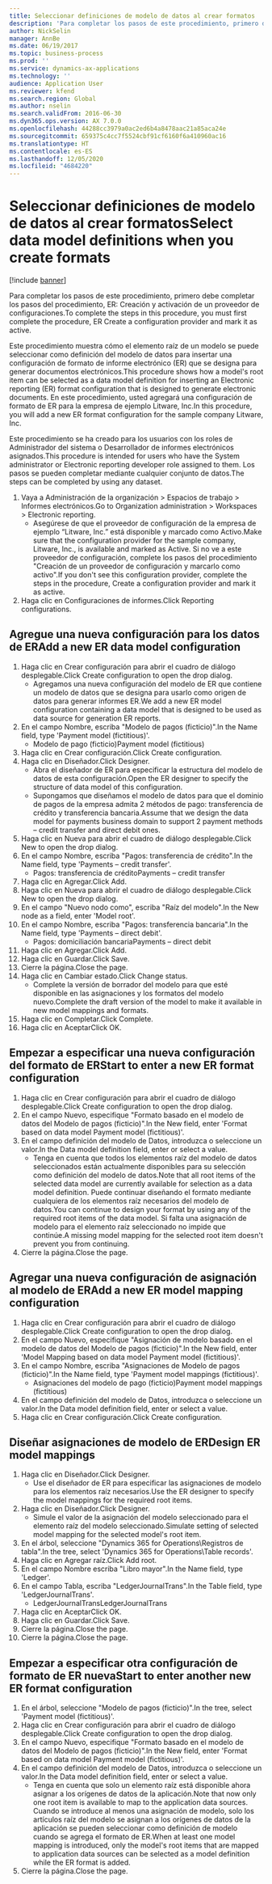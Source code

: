```yaml
---
title: Seleccionar definiciones de modelo de datos al crear formatos
description: 'Para completar los pasos de este procedimiento, primero debe completar los pasos del procedimiento, ER: Creación y activación de un proveedor de configuraciones.'
author: NickSelin
manager: AnnBe
ms.date: 06/19/2017
ms.topic: business-process
ms.prod: ''
ms.service: dynamics-ax-applications
ms.technology: ''
audience: Application User
ms.reviewer: kfend
ms.search.region: Global
ms.author: nselin
ms.search.validFrom: 2016-06-30
ms.dyn365.ops.version: AX 7.0.0
ms.openlocfilehash: 44288cc3979a0ac2ed6b4a8478aac21a85aca24e
ms.sourcegitcommit: 659375c4cc7f5524cbf91cf6160f6a410960ac16
ms.translationtype: HT
ms.contentlocale: es-ES
ms.lasthandoff: 12/05/2020
ms.locfileid: "4684220"
---
```

# <a name="select-data-model-definitions-when-you-create-formats"></a><span data-ttu-id="13a63-103">Seleccionar definiciones de modelo de datos al crear formatos</span><span class="sxs-lookup"><span data-stu-id="13a63-103">Select data model definitions when you create formats</span></span>

[!include [banner](../../includes/banner.md)]

<span data-ttu-id="13a63-104">Para completar los pasos de este procedimiento, primero debe completar los pasos del procedimiento, ER: Creación y activación de un proveedor de configuraciones.</span><span class="sxs-lookup"><span data-stu-id="13a63-104">To complete the steps in this procedure, you must first complete the procedure, ER Create a configuration provider and mark it as active.</span></span> 

<span data-ttu-id="13a63-105">Este procedimiento muestra cómo el elemento raíz de un modelo se puede seleccionar como definición del modelo de datos para insertar una configuración de formato de informe electrónico (ER) que se designa para generar documentos electrónicos.</span><span class="sxs-lookup"><span data-stu-id="13a63-105">This procedure shows how a model's root item can be selected as a data model definition for inserting an Electronic reporting (ER) format configuration that is designed to generate electronic documents.</span></span> <span data-ttu-id="13a63-106">En este procedimiento, usted agregará una configuración de formato de ER para la empresa de ejemplo Litware, Inc.</span><span class="sxs-lookup"><span data-stu-id="13a63-106">In this procedure, you will add a new ER format configuration for the sample company Litware, Inc.</span></span> 

<span data-ttu-id="13a63-107">Este procedimiento se ha creado para los usuarios con los roles de Administrador del sistema o Desarrollador de informes electrónicos asignados.</span><span class="sxs-lookup"><span data-stu-id="13a63-107">This procedure is intended for users who have the System administrator or Electronic reporting developer role assigned to them.</span></span> <span data-ttu-id="13a63-108">Los pasos se pueden completar mediante cualquier conjunto de datos.</span><span class="sxs-lookup"><span data-stu-id="13a63-108">The steps can be completed by using any dataset.</span></span>

1. <span data-ttu-id="13a63-109">Vaya a Administración de la organización > Espacios de trabajo > Informes electrónicos.</span><span class="sxs-lookup"><span data-stu-id="13a63-109">Go to Organization administration > Workspaces > Electronic reporting.</span></span>
    * <span data-ttu-id="13a63-110">Asegúrese de que el proveedor de configuración de la empresa de ejemplo “Litware, Inc.” está disponible y marcado como Activo.</span><span class="sxs-lookup"><span data-stu-id="13a63-110">Make sure that the configuration provider for the sample company, Litware, Inc., is available and marked as Active.</span></span> <span data-ttu-id="13a63-111">Si no ve a este proveedor de configuración, complete los pasos del procedimiento "Creación de un proveedor de configuración y marcarlo como activo".</span><span class="sxs-lookup"><span data-stu-id="13a63-111">If you don't see this configuration provider, complete the steps in the procedure, Create a configuration provider and mark it as active.</span></span>  
2. <span data-ttu-id="13a63-112">Haga clic en Configuraciones de informes.</span><span class="sxs-lookup"><span data-stu-id="13a63-112">Click Reporting configurations.</span></span>

## <a name="add-a-new-er-data-model-configuration"></a><span data-ttu-id="13a63-113">Agregue una nueva configuración para los datos de ER</span><span class="sxs-lookup"><span data-stu-id="13a63-113">Add a new ER data model configuration</span></span>
1. <span data-ttu-id="13a63-114">Haga clic en Crear configuración para abrir el cuadro de diálogo desplegable.</span><span class="sxs-lookup"><span data-stu-id="13a63-114">Click Create configuration to open the drop dialog.</span></span>
    * <span data-ttu-id="13a63-115">Agregamos una nueva configuración del modelo de ER que contiene un modelo de datos que se designa para usarlo como origen de datos para generar informes ER.</span><span class="sxs-lookup"><span data-stu-id="13a63-115">We add a new ER model configuration containing a data model that is designed to be used as data source for generation ER reports.</span></span>  
2. <span data-ttu-id="13a63-116">En el campo Nombre, escriba "Modelo de pagos (ficticio)".</span><span class="sxs-lookup"><span data-stu-id="13a63-116">In the Name field, type 'Payment model (fictitious)'.</span></span>
    * <span data-ttu-id="13a63-117">Modelo de pago (ficticio)</span><span class="sxs-lookup"><span data-stu-id="13a63-117">Payment model (fictitious)</span></span>  
3. <span data-ttu-id="13a63-118">Haga clic en Crear configuración.</span><span class="sxs-lookup"><span data-stu-id="13a63-118">Click Create configuration.</span></span>
4. <span data-ttu-id="13a63-119">Haga clic en Diseñador.</span><span class="sxs-lookup"><span data-stu-id="13a63-119">Click Designer.</span></span>
    * <span data-ttu-id="13a63-120">Abra el diseñador de ER para especificar la estructura del modelo de datos de esta configuración.</span><span class="sxs-lookup"><span data-stu-id="13a63-120">Open the ER designer to specify the structure of data model of this configuration.</span></span>  
    * <span data-ttu-id="13a63-121">Supongamos que diseñamos el modelo de datos para que el dominio de pagos de la empresa admita 2 métodos de pago: transferencia de crédito y transferencia bancaria.</span><span class="sxs-lookup"><span data-stu-id="13a63-121">Assume that we design the data model for payments business domain to support 2 payment methods – credit transfer and direct debit ones.</span></span>  
5. <span data-ttu-id="13a63-122">Haga clic en Nueva para abrir el cuadro de diálogo desplegable.</span><span class="sxs-lookup"><span data-stu-id="13a63-122">Click New to open the drop dialog.</span></span>
6. <span data-ttu-id="13a63-123">En el campo Nombre, escriba "Pagos: transferencia de crédito".</span><span class="sxs-lookup"><span data-stu-id="13a63-123">In the Name field, type 'Payments – credit transfer'.</span></span>
    * <span data-ttu-id="13a63-124">Pagos: transferencia de crédito</span><span class="sxs-lookup"><span data-stu-id="13a63-124">Payments – credit transfer</span></span>  
7. <span data-ttu-id="13a63-125">Haga clic en Agregar.</span><span class="sxs-lookup"><span data-stu-id="13a63-125">Click Add.</span></span>
8. <span data-ttu-id="13a63-126">Haga clic en Nueva para abrir el cuadro de diálogo desplegable.</span><span class="sxs-lookup"><span data-stu-id="13a63-126">Click New to open the drop dialog.</span></span>
9. <span data-ttu-id="13a63-127">En el campo "Nuevo nodo como", escriba "Raíz del modelo".</span><span class="sxs-lookup"><span data-stu-id="13a63-127">In the New node as a field, enter 'Model root'.</span></span>
10. <span data-ttu-id="13a63-128">En el campo Nombre, escriba "Pagos: transferencia bancaria".</span><span class="sxs-lookup"><span data-stu-id="13a63-128">In the Name field, type 'Payments – direct debit'.</span></span>
    * <span data-ttu-id="13a63-129">Pagos: domiciliación bancaria</span><span class="sxs-lookup"><span data-stu-id="13a63-129">Payments – direct debit</span></span>  
11. <span data-ttu-id="13a63-130">Haga clic en Agregar.</span><span class="sxs-lookup"><span data-stu-id="13a63-130">Click Add.</span></span>
12. <span data-ttu-id="13a63-131">Haga clic en Guardar.</span><span class="sxs-lookup"><span data-stu-id="13a63-131">Click Save.</span></span>
13. <span data-ttu-id="13a63-132">Cierre la página.</span><span class="sxs-lookup"><span data-stu-id="13a63-132">Close the page.</span></span>
14. <span data-ttu-id="13a63-133">Haga clic en Cambiar estado.</span><span class="sxs-lookup"><span data-stu-id="13a63-133">Click Change status.</span></span>
    * <span data-ttu-id="13a63-134">Complete la versión de borrador del modelo para que esté disponible en las asignaciones y los formatos del modelo nuevo.</span><span class="sxs-lookup"><span data-stu-id="13a63-134">Complete the draft version of the model to make it available in new model mappings and formats.</span></span>  
15. <span data-ttu-id="13a63-135">Haga clic en Completar.</span><span class="sxs-lookup"><span data-stu-id="13a63-135">Click Complete.</span></span>
16. <span data-ttu-id="13a63-136">Haga clic en Aceptar</span><span class="sxs-lookup"><span data-stu-id="13a63-136">Click OK.</span></span>

## <a name="start-to-enter-a-new-er-format-configuration"></a><span data-ttu-id="13a63-137">Empezar a especificar una nueva configuración del formato de ER</span><span class="sxs-lookup"><span data-stu-id="13a63-137">Start to enter a new ER format configuration</span></span>
1. <span data-ttu-id="13a63-138">Haga clic en Crear configuración para abrir el cuadro de diálogo desplegable.</span><span class="sxs-lookup"><span data-stu-id="13a63-138">Click Create configuration to open the drop dialog.</span></span>
2. <span data-ttu-id="13a63-139">En el campo Nuevo, especifique "Formato basado en el modelo de datos del Modelo de pagos (ficticio)".</span><span class="sxs-lookup"><span data-stu-id="13a63-139">In the New field, enter 'Format based on data model Payment model (fictitious)'.</span></span>
3. <span data-ttu-id="13a63-140">En el campo definición del modelo de Datos, introduzca o seleccione un valor.</span><span class="sxs-lookup"><span data-stu-id="13a63-140">In the Data model definition field, enter or select a value.</span></span>
    * <span data-ttu-id="13a63-141">Tenga en cuenta que todos los elementos raíz del modelo de datos seleccionados están actualmente disponibles para su selección como definición del modelo de datos.</span><span class="sxs-lookup"><span data-stu-id="13a63-141">Note that all root items of the selected data model are currently available for selection as a data model definition.</span></span> <span data-ttu-id="13a63-142">Puede continuar diseñando el formato mediante cualquiera de los elementos raíz necesarios del modelo de datos.</span><span class="sxs-lookup"><span data-stu-id="13a63-142">You can continue to design your format by using any of the required root items of the data model.</span></span> <span data-ttu-id="13a63-143">Si falta una asignación de modelo para el elemento raíz seleccionado no impide que continúe.</span><span class="sxs-lookup"><span data-stu-id="13a63-143">A missing model mapping for the selected root item doesn't prevent you from continuing.</span></span>  
4. <span data-ttu-id="13a63-144">Cierre la página.</span><span class="sxs-lookup"><span data-stu-id="13a63-144">Close the page.</span></span>

## <a name="add-a-new-er-model-mapping-configuration"></a><span data-ttu-id="13a63-145">Agregar una nueva configuración de asignación al modelo de ER</span><span class="sxs-lookup"><span data-stu-id="13a63-145">Add a new ER model mapping configuration</span></span>
1. <span data-ttu-id="13a63-146">Haga clic en Crear configuración para abrir el cuadro de diálogo desplegable.</span><span class="sxs-lookup"><span data-stu-id="13a63-146">Click Create configuration to open the drop dialog.</span></span>
2. <span data-ttu-id="13a63-147">En el campo Nuevo, especifique "Asignación de modelo basado en el modelo de datos del Modelo de pagos (ficticio)".</span><span class="sxs-lookup"><span data-stu-id="13a63-147">In the New field, enter 'Model Mapping based on data model Payment model (fictitious)'.</span></span>
3. <span data-ttu-id="13a63-148">En el campo Nombre, escriba "Asignaciones de Modelo de pagos (ficticio)".</span><span class="sxs-lookup"><span data-stu-id="13a63-148">In the Name field, type 'Payment model mappings (fictitious)'.</span></span>
    * <span data-ttu-id="13a63-149">Asignaciones del modelo de pago (ficticio)</span><span class="sxs-lookup"><span data-stu-id="13a63-149">Payment model mappings (fictitious)</span></span>  
4. <span data-ttu-id="13a63-150">En el campo definición del modelo de Datos, introduzca o seleccione un valor.</span><span class="sxs-lookup"><span data-stu-id="13a63-150">In the Data model definition field, enter or select a value.</span></span>
5. <span data-ttu-id="13a63-151">Haga clic en Crear configuración.</span><span class="sxs-lookup"><span data-stu-id="13a63-151">Click Create configuration.</span></span>

## <a name="design-er-model-mappings"></a><span data-ttu-id="13a63-152">Diseñar asignaciones de modelo de ER</span><span class="sxs-lookup"><span data-stu-id="13a63-152">Design ER model mappings</span></span>
1. <span data-ttu-id="13a63-153">Haga clic en Diseñador.</span><span class="sxs-lookup"><span data-stu-id="13a63-153">Click Designer.</span></span>
    * <span data-ttu-id="13a63-154">Use el diseñador de ER para especificar las asignaciones de modelo para los elementos raíz necesarios.</span><span class="sxs-lookup"><span data-stu-id="13a63-154">Use the ER designer to specify the model mappings for the required root items.</span></span>  
2. <span data-ttu-id="13a63-155">Haga clic en Diseñador.</span><span class="sxs-lookup"><span data-stu-id="13a63-155">Click Designer.</span></span>
    * <span data-ttu-id="13a63-156">Simule el valor de la asignación del modelo seleccionado para el elemento raíz del modelo seleccionado.</span><span class="sxs-lookup"><span data-stu-id="13a63-156">Simulate setting of selected model mapping for the selected model's root item.</span></span>  
3. <span data-ttu-id="13a63-157">En el árbol, seleccione "Dynamics 365 for Operations\Registros de tabla".</span><span class="sxs-lookup"><span data-stu-id="13a63-157">In the tree, select 'Dynamics 365 for Operations\Table records'.</span></span>
4. <span data-ttu-id="13a63-158">Haga clic en Agregar raíz.</span><span class="sxs-lookup"><span data-stu-id="13a63-158">Click Add root.</span></span>
5. <span data-ttu-id="13a63-159">En el campo Nombre escriba "Libro mayor".</span><span class="sxs-lookup"><span data-stu-id="13a63-159">In the Name field, type 'Ledger'.</span></span>
6. <span data-ttu-id="13a63-160">En el campo Tabla, escriba "LedgerJournalTrans".</span><span class="sxs-lookup"><span data-stu-id="13a63-160">In the Table field, type 'LedgerJournalTrans'.</span></span>
    * <span data-ttu-id="13a63-161">LedgerJournalTrans</span><span class="sxs-lookup"><span data-stu-id="13a63-161">LedgerJournalTrans</span></span>  
7. <span data-ttu-id="13a63-162">Haga clic en Aceptar</span><span class="sxs-lookup"><span data-stu-id="13a63-162">Click OK.</span></span>
8. <span data-ttu-id="13a63-163">Haga clic en Guardar.</span><span class="sxs-lookup"><span data-stu-id="13a63-163">Click Save.</span></span>
9. <span data-ttu-id="13a63-164">Cierre la página.</span><span class="sxs-lookup"><span data-stu-id="13a63-164">Close the page.</span></span>
10. <span data-ttu-id="13a63-165">Cierre la página.</span><span class="sxs-lookup"><span data-stu-id="13a63-165">Close the page.</span></span>

## <a name="start-to-enter-another-new-er-format-configuration"></a><span data-ttu-id="13a63-166">Empezar a especificar otra configuración de formato de ER nueva</span><span class="sxs-lookup"><span data-stu-id="13a63-166">Start to enter another new ER format configuration</span></span>
1. <span data-ttu-id="13a63-167">En el árbol, seleccione "Modelo de pagos (ficticio)".</span><span class="sxs-lookup"><span data-stu-id="13a63-167">In the tree, select 'Payment model (fictitious)'.</span></span>
2. <span data-ttu-id="13a63-168">Haga clic en Crear configuración para abrir el cuadro de diálogo desplegable.</span><span class="sxs-lookup"><span data-stu-id="13a63-168">Click Create configuration to open the drop dialog.</span></span>
3. <span data-ttu-id="13a63-169">En el campo Nuevo, especifique "Formato basado en el modelo de datos del Modelo de pagos (ficticio)".</span><span class="sxs-lookup"><span data-stu-id="13a63-169">In the New field, enter 'Format based on data model Payment model (fictitious)'.</span></span>
4. <span data-ttu-id="13a63-170">En el campo definición del modelo de Datos, introduzca o seleccione un valor.</span><span class="sxs-lookup"><span data-stu-id="13a63-170">In the Data model definition field, enter or select a value.</span></span>
    * <span data-ttu-id="13a63-171">Tenga en cuenta que solo un elemento raíz está disponible ahora asignar a los orígenes de datos de la aplicación.</span><span class="sxs-lookup"><span data-stu-id="13a63-171">Note that now only one root item is available to map to the application data sources.</span></span> <span data-ttu-id="13a63-172">Cuando se introduce al menos una asignación de modelo, solo los artículos raíz del modelo se asignan a los orígenes de datos de la aplicación se pueden seleccionar como definición de modelo cuando se agrega el formato de ER.</span><span class="sxs-lookup"><span data-stu-id="13a63-172">When at least one model mapping is introduced, only the model's root items that are mapped to application data sources can be selected as a model definition while the ER format is added.</span></span>   
5. <span data-ttu-id="13a63-173">Cierre la página.</span><span class="sxs-lookup"><span data-stu-id="13a63-173">Close the page.</span></span>

